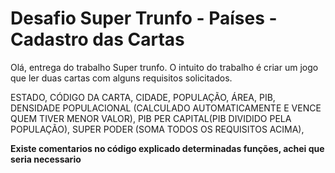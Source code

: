 # Desafio Super Trunfo - Países - Cadastro das Cartas

Olá, entrega do trabalho Super trunfo.
O intuito do trabalho é criar um jogo que ler duas cartas com alguns requisitos solicitados.

ESTADO,
CÓDIGO DA CARTA,
CIDADE,
POPULAÇÃO,
ÁREA,
PIB,
DENSIDADE POPULACIONAL (CALCULADO AUTOMATICAMENTE E VENCE QUEM TIVER MENOR VALOR),
PIB PER CAPITAL(PIB DIVIDIDO PELA POPULAÇÃO),
SUPER PODER (SOMA TODOS OS REQUISITOS ACIMA),

**Existe comentarios no código explicado determinadas funções, achei que seria necessario**
